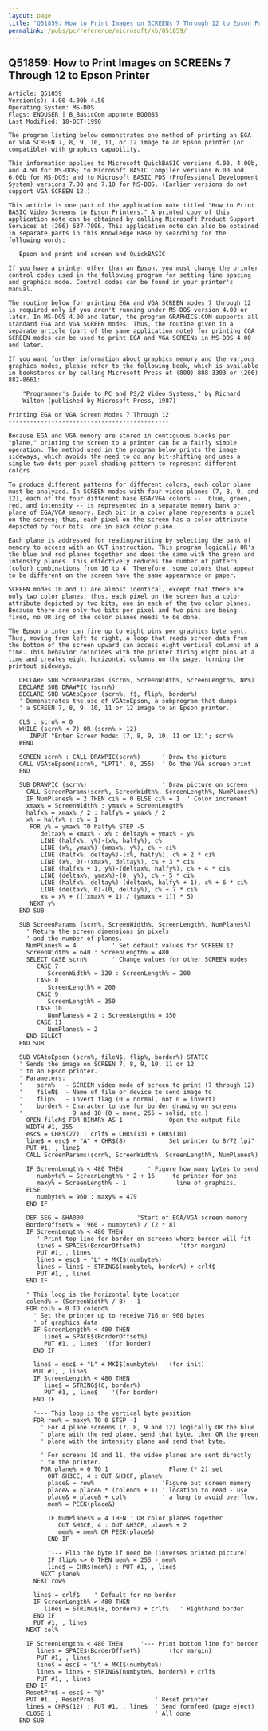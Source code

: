 ```yaml
---
layout: page
title: "Q51859: How to Print Images on SCREENs 7 Through 12 to Epson Printer"
permalink: /pubs/pc/reference/microsoft/kb/Q51859/
---
```


## Q51859: How to Print Images on SCREENs 7 Through 12 to Epson Printer

	Article: Q51859
	Version(s): 4.00 4.00b 4.50
	Operating System: MS-DOS
	Flags: ENDUSER | B_BasicCom appnote BQ0085
	Last Modified: 18-OCT-1990
	
	The program listing below demonstrates one method of printing an EGA
	or VGA SCREEN 7, 8, 9, 10, 11, or 12 image to an Epson printer (or
	compatible) with graphics capability.
	
	This information applies to Microsoft QuickBASIC versions 4.00, 4.00b,
	and 4.50 for MS-DOS; to Microsoft BASIC Compiler versions 6.00 and
	6.00b for MS-DOS; and to Microsoft BASIC PDS (Professional Development
	System) versions 7.00 and 7.10 for MS-DOS. (Earlier versions do not
	support VGA SCREEN 12.)
	
	This article is one part of the application note titled "How to Print
	BASIC Video Screens to Epson Printers." A printed copy of this
	application note can be obtained by calling Microsoft Product Support
	Services at (206) 637-7096. This application note can also be obtained
	in separate parts in this Knowledge Base by searching for the
	following words:
	
	   Epson and print and screen and QuickBASIC
	
	If you have a printer other than an Epson, you must change the printer
	control codes used in the following program for setting line spacing
	and graphics mode. Control codes can be found in your printer's
	manual.
	
	The routine below for printing EGA and VGA SCREEN modes 7 through 12
	is required only if you aren't running under MS-DOS version 4.00 or
	later. In MS-DOS 4.00 and later, the program GRAPHICS.COM supports all
	standard EGA and VGA SCREEN modes. Thus, the routine given in a
	separate article (part of the same application note) for printing CGA
	SCREEN modes can be used to print EGA and VGA SCREENs in MS-DOS 4.00
	and later.
	
	If you want further information about graphics memory and the various
	graphics modes, please refer to the following book, which is available
	in bookstores or by calling Microsoft Press at (800) 888-3303 or (206)
	882-8661:
	
	    "Programmer's Guide to PC and PS/2 Video Systems," by Richard
	    Wilton (published by Microsoft Press, 1987)
	
	Printing EGA or VGA Screen Modes 7 Through 12
	---------------------------------------------
	
	Because EGA and VGA memory are stored in contiguous blocks per
	"plane," printing the screen to a printer can be a fairly simple
	operation. The method used in the program below prints the image
	sideways, which avoids the need to do any bit-shifting and uses a
	simple two-dots-per-pixel shading pattern to represent different
	colors.
	
	To produce different patterns for different colors, each color plane
	must be analyzed. In SCREEN modes with four video planes (7, 8, 9, and
	12), each of the four different base EGA/VGA colors --  blue, green,
	red, and intensity -- is represented in a separate memory bank or
	plane of EGA/VGA memory. Each bit in a color plane represents a pixel
	on the screen; thus, each pixel on the screen has a color attribute
	depicted by four bits, one in each color plane.
	
	Each plane is addressed for reading/writing by selecting the bank of
	memory to access with an OUT instruction. This program logically OR's
	the blue and red planes together and does the same with the green and
	intensity planes. This effectively reduces the number of pattern
	(color) combinations from 16 to 4. Therefore, some colors that appear
	to be different on the screen have the same appearance on paper.
	
	SCREEN modes 10 and 11 are almost identical, except that there are
	only two color planes; thus, each pixel on the screen has a color
	attribute depicted by two bits, one in each of the two color planes.
	Because there are only two bits per pixel and two pins are being
	fired, no OR'ing of the color planes needs to be done.
	
	The Epson printer can fire up to eight pins per graphics byte sent.
	Thus, moving from left to right, a loop that reads screen data from
	the bottom of the screen upward can access eight vertical columns at a
	time. This behavior coincides with the printer firing eight pins at a
	time and creates eight horizontal columns on the page, turning the
	printout sideways.
	
	   DECLARE SUB ScreenParams (scrn%, ScreenWidth%, ScreenLength%, NP%)
	   DECLARE SUB DRAWPIC (scrn%)
	   DECLARE SUB VGAtoEpson (scrn%, f$, flip%, border%)
	   ' Demonstrates the use of VGAtoEpson, a subprogram that dumps
	   ' a SCREEN 7, 8, 9, 10, 11 or 12 image to an Epson printer.
	
	   CLS : scrn% = 0
	   WHILE (scrn% < 7) OR (scrn% > 12)
	      INPUT "Enter Screen Mode: (7, 8, 9, 10, 11 or 12)"; scrn%
	   WEND
	
	   SCREEN scrn% : CALL DRAWPIC(scrn%)      ' Draw the picture
	   CALL VGAtoEpson(scrn%, "LPT1", 0, 255)  ' Do the VGA screen print
	   END
	
	   SUB DRAWPIC (scrn%)                     ' Draw picture on screen
	     CALL ScreenParams(scrn%, ScreenWidth%, ScreenLength%, NumPlanes%)
	     IF NumPlanes% = 2 THEN ci% = 0 ELSE ci% = 1  ' Color increment
	     xmax% = ScreenWidth% : ymax% = ScreenLength%
	     halfx% = xmax% / 2 : halfy% = ymax% / 2
	     x% = halfx% : c% = 1
	      FOR y% = ymax% TO halfy% STEP -5
	         deltax% = xmax% - x% : deltay% = ymax% - y%
	         LINE (halfx%, y%)-(x%, halfy%), c%
	         LINE (x%, ymax%)-(xmax%, y%), c% + ci%
	         LINE (halfx%, deltay%)-(x%, halfy%), c% + 2 * ci%
	         LINE (x%, 0)-(xmax%, deltay%), c% + 3 * ci%
	         LINE (halfx% + 1, y%)-(deltax%, halfy%), c% + 4 * ci%
	         LINE (deltax%, ymax%)-(0, y%), c% + 5 * ci%
	         LINE (halfx%, deltay%)-(deltax%, halfy% + 1), c% + 6 * ci%
	         LINE (deltax%, 0)-(0, deltay%), c% + 7 * ci%
	         x% = x% + (((xmax% + 1) / (ymax% + 1)) * 5)
	      NEXT y%
	   END SUB
	
	   SUB ScreenParams (scrn%, ScreenWidth%, ScreenLength%, NumPlanes%)
	     ' Return the screen dimensions in pixels
	     ' and the number of planes.
	     NumPlanes% = 4          ' Set default values for SCREEN 12
	     ScreenWidth% = 640 : ScreenLength% = 480
	     SELECT CASE scrn%       ' Change values for other SCREEN modes
	        CASE 7
	           ScreenWidth% = 320 : ScreenLength% = 200
	        CASE 8
	           ScreenLength% = 200
	        CASE 9
	           ScreenLength% = 350
	        CASE 10
	           NumPlanes% = 2 : ScreenLength% = 350
	        CASE 11
	           NumPlanes% = 2
	     END SELECT
	   END SUB
	
	   SUB VGAtoEpson (scrn%, fileN$, flip%, border%) STATIC
	   ' Sends the image on SCREEN 7, 8, 9, 10, 11 or 12
	   ' to an Epson printer.
	   ' Parameters:
	   '    scrn%   - SCREEN video mode of screen to print (7 through 12)
	   '    fileN$  - Name of file or device to send image to
	   '    flip%   - Invert flag (0 = normal, not 0 = invert)
	   '    border% - Character to use for border drawing on screens
	   '              9 and 10 (0 = none, 255 = solid, etc.)
	     OPEN fileN$ FOR BINARY AS 1            'Open the output file
	     WIDTH #1, 255
	     esc$ = CHR$(27) : crlf$ = CHR$(13) + CHR$(10)
	     line$ = esc$ + "A" + CHR$(8)           'Set printer to 8/72 lpi"
	     PUT #1, , line$
	     CALL ScreenParams(scrn%, ScreenWidth%, ScreenLength%, NumPlanes%)
	
	     IF ScreenLength% < 480 THEN       ' Figure how many bytes to send
	        numbyte% = ScreenLength% * 2 + 16   ' to printer for one
	        maxy% = ScreenLength% - 1           '  line of graphics.
	     ELSE
	        numbyte% = 960 : maxy% = 479
	     END IF
	
	     DEF SEG = &HA000               'Start of EGA/VGA screen memory
	     BorderOffset% = (960 - numbyte%) / (2 * 8)
	     IF ScreenLength% < 480 THEN
	        ' Print top line for border on screens where border will fit
	        line$ = SPACE$(BorderOffset%)           '(for margin)
	        PUT #1, , line$
	        line$ = esc$ + "L" + MKI$(numbyte%)
	        line$ = line$ + STRING$(numbyte%, border%) + crlf$
	        PUT #1, , line$
	     END IF
	
	     ' This loop is the horizontal byte location
	     colend% = (ScreenWidth% / 8) - 1
	     FOR col% = 0 TO colend%
	       ' Set the printer up to receive 716 or 960 bytes
	       ' of graphics data
	       IF ScreenLength% < 480 THEN
	          line$ = SPACE$(BorderOffset%)
	          PUT #1, , line$  '(for border)
	       END IF
	
	       line$ = esc$ + "L" + MKI$(numbyte%)  '(for init)
	       PUT #1, , line$
	       IF ScreenLength% < 480 THEN
	          line$ = STRING$(8, border%)
	          PUT #1, , line$    '(for border)
	       END IF
	
	       '--- This loop is the vertical byte position
	       FOR row% = maxy% TO 0 STEP -1
	         ' For 4 plane screens (7, 8, 9 and 12) logically OR the blue
	         ' plane with the red plane, send that byte, then OR the green
	         ' plane with the intensity plane and send that byte.
	
	         ' For screens 10 and 11, the video planes are sent directly
	         ' to the printer.
	         FOR plane% = 0 TO 1                'Plane (* 2) set
	           OUT &H3CE, 4 : OUT &H3CF, plane%
	           place& = row%                   'Figure out screen memory
	           place& = place& * (colend% + 1) ' location to read - use
	           place& = place& + col%          ' a long to avoid overflow.
	           mem% = PEEK(place&)
	
	           IF NumPlanes% = 4 THEN ' OR color planes together
	              OUT &H3CE, 4 : OUT &H3CF, plane% + 2
	              mem% = mem% OR PEEK(place&)
	           END IF
	
	           '--- Flip the byte if need be (inverses printed picture)
	           IF flip% <> 0 THEN mem% = 255 - mem%
	           line$ = CHR$(mem%) : PUT #1, , line$
	         NEXT plane%
	       NEXT row%
	
	       line$ = crlf$    ' Default for no border
	       IF ScreenLength% < 480 THEN
	          line$ = STRING$(8, border%) + crlf$   ' Righthand border
	       END IF
	       PUT #1, , line$
	     NEXT col%
	
	     IF ScreenLength% < 480 THEN     '--- Print bottom line for border
	        line$ = SPACE$(BorderOffset%)       '(for margin)
	        PUT #1, , line$
	        line$ = esc$ + "L" + MKI$(numbyte%)
	        line$ = line$ + STRING$(numbyte%, border%) + crlf$
	        PUT #1, , line$
	     END IF
	     ResetPrn$ = esc$ + "@"
	     PUT #1, , ResetPrn$                 ' Reset printer
	     line$ = CHR$(12) : PUT #1, , line$  ' Send formfeed (page eject)
	     CLOSE 1                             ' All done
	   END SUB
